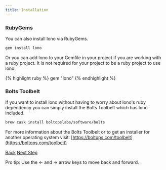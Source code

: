 ```yaml
---
title: Installation
---
```


### RubyGems

You can also install lono via RubyGems.

```sh
gem install lono
```

Or you can add lono to your Gemfile in your project if you are working with a ruby project.  It is not required for your project to be a ruby project to use lono.

{% highlight ruby %}
gem "lono"
{% endhighlight %}

### Bolts Toolbelt

If you want to install lono without having to worry about lono's ruby dependency you can simply install the Bolts Toolbelt which has lono included.

```sh
brew cask install boltopslabs/software/bolts
```

For more information about the Bolts Toolbelt or to get an installer for another operating system visit: [https://boltops.com/toolbelt](https://boltops.com/toolbelt)

<a id="prev" class="btn btn-basic" href="{% link docs.md %}">Back</a>
<a id="next" class="btn btn-primary" href="{% link _docs/tutorials/ec2/intro.md %}">Next Step</a>
<p class="keyboard-tip">Pro tip: Use the <- and -> arrow keys to move back and forward.</p>
